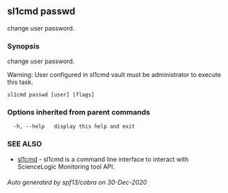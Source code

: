 ## sl1cmd passwd

change user password.

### Synopsis

change user password.
	
Warning:
  User configured in sl1cmd vault must be administrator to execute this task.

```
sl1cmd passwd [user] [flags]
```

### Options inherited from parent commands

```
  -h, --help   display this help and exit
```

### SEE ALSO

* [sl1cmd](sl1cmd.md)	 - sl1cmd is a command line interface to interact with ScienceLogic Monitoring tool API.

###### Auto generated by spf13/cobra on 30-Dec-2020
